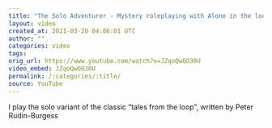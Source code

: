 ```yaml
---
title: "The Solo Adventurer - Mystery roleplaying with Alone in the loop"
layout: video
created_at: 2021-03-20 04:06:01 UTC
author: ""
categories: video
tags: 
orig_url: https://www.youtube.com/watch?v=JZqoQwOO30U
video_embed: JZqoQwOO30U
permalink: /:categories/:title/
source: YouTube
---
```

I play the solo variant of the classic “tales from the loop”, written by Peter Rudin-Burgess